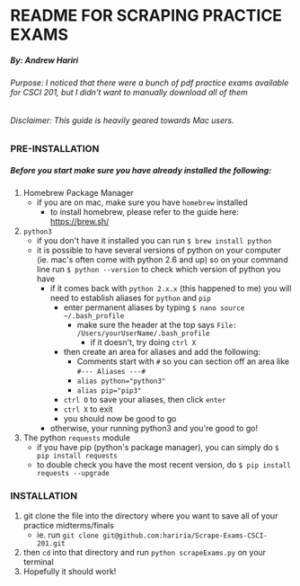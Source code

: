 # README FOR SCRAPING PRACTICE EXAMS
##### By: Andrew Hariri
###### Purpose: I noticed that there were a bunch of pdf practice exams available for CSCI 201, but I didn't want to manually download all of them
###### Disclaimer: This guide is heavily geared towards Mac users.

### PRE-INSTALLATION

##### Before you start make sure you have already installed the following:
1.  Homebrew Package Manager
    *   if you are on mac, make sure you have `homebrew` installed
        *   to install homebrew, please refer to the guide here: <https://brew.sh/>
2.  `python3`
    *   if you don't have it installed you can run `$ brew install python`
    *   it is possible to have several versions of python on your computer (ie. mac's often come with python 2.6 and up) so on your command line run `$ python --version` to check which version of python you have
        *   if it comes back with `python 2.x.x` (this happened to me) you will need to establish aliases for `python` and `pip`
            *   enter permanent aliases by typing `$ nano source ~/.bash_profile`
                *   make sure the header at the top says `File: /Users/yourUserName/.bash_profile`
                    *   if it doesn't, try doing `ctrl X`
            *   then create an area for aliases and add the following:
                *   Comments start with `#` so you can section off an area like `#--- Aliases ---#`
                *   `alias python="python3"`
                *   `alias pip="pip3"`
            *   `ctrl O` to save your aliases, then click `enter`
            *   `ctrl X` to exit
            *   you should now be good to go
        *   otherwise, your running python3 and you're good to go!
3.  The python `requests` module
    *   if you have pip (python's package manager), you can simply do `$ pip install requests`
    *   to double check you have the most recent version, do `$ pip install requests --upgrade`

### INSTALLATION
1.  git clone the file into the directory where you want to save all of your practice midterms/finals
    - ie. run `git clone git@github.com:hariria/Scrape-Exams-CSCI-201.git`
2.  then `cd` into that directory and run `python scrapeExams.py` on your terminal
3.  Hopefully it should work!
